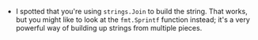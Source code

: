 - I spotted that you're using `strings.Join` to build the string. That works, but you might like to look at the `fmt.Sprintf` function instead; it's a very powerful way of building up strings from multiple pieces.
